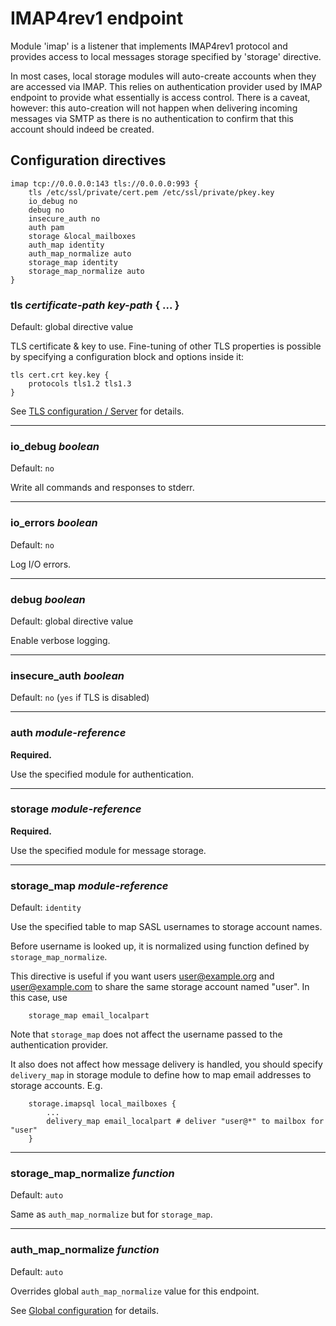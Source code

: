 # IMAP4rev1 endpoint

Module 'imap' is a listener that implements IMAP4rev1 protocol and provides
access to local messages storage specified by 'storage' directive.

In most cases, local storage modules will auto-create accounts when they are
accessed via IMAP. This relies on authentication provider used by IMAP endpoint
to provide what essentially is access control. There is a caveat, however: this
auto-creation will not happen when delivering incoming messages via SMTP as
there is no authentication to confirm that this account should indeed be
created.

## Configuration directives

```
imap tcp://0.0.0.0:143 tls://0.0.0.0:993 {
    tls /etc/ssl/private/cert.pem /etc/ssl/private/pkey.key
    io_debug no
    debug no
    insecure_auth no
    auth pam
    storage &local_mailboxes
    auth_map identity
    auth_map_normalize auto
    storage_map identity
    storage_map_normalize auto
}
```

### tls _certificate-path_ _key-path_ { ... }
Default: global directive value

TLS certificate & key to use. Fine-tuning of other TLS properties is possible
by specifying a configuration block and options inside it:

```
tls cert.crt key.key {
    protocols tls1.2 tls1.3
}
```

See [TLS configuration / Server](/reference/tls/#server-side) for details.

---

### io_debug _boolean_
Default: `no`

Write all commands and responses to stderr.

---

### io_errors _boolean_
Default: `no`

Log I/O errors.

---

### debug _boolean_
Default: global directive value

Enable verbose logging.

---

### insecure_auth _boolean_
Default: `no` (`yes` if TLS is disabled)

---

### auth _module-reference_
**Required.**

Use the specified module for authentication.

---

### storage _module-reference_
**Required.**

Use the specified module for message storage.

---

### storage_map _module-reference_
Default: `identity`

Use the specified table to map SASL usernames to storage account names.

Before username is looked up, it is normalized using function defined by
`storage_map_normalize`.

This directive is useful if you want users user@example.org and user@example.com
to share the same storage account named "user". In this case, use

```
    storage_map email_localpart
```

Note that `storage_map` does not affect the username passed to the
authentication provider.

It also does not affect how message delivery is handled, you should specify
`delivery_map` in storage module to define how to map email addresses
to storage accounts. E.g.

```
    storage.imapsql local_mailboxes {
        ...
        delivery_map email_localpart # deliver "user@*" to mailbox for "user"
    }
```

---

### storage_map_normalize _function_
Default: `auto`

Same as `auth_map_normalize` but for `storage_map`.

---

### auth_map_normalize _function_
Default: `auto`

Overrides global `auth_map_normalize` value for this endpoint.

See [Global configuration](/reference/global-config) for details.



